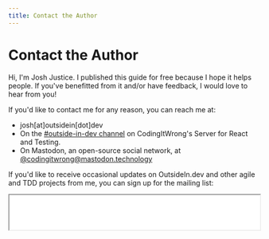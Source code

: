 ```yaml
---
title: Contact the Author
---
```


# Contact the Author

Hi, I'm Josh Justice. I published this guide for free because I hope it helps people. If you've benefitted from it and/or have feedback, I would love to hear from you!

If you'd like to contact me for any reason, you can reach me at:

- josh[at]outsidein[dot]dev
- On the [#outside-in-dev channel](https://discord.gg/k8e8ZSuQr6) on CodingItWrong's Server for React and Testing.
- On Mastodon, an open-source social network, at [@codingitwrong@mastodon.technology](https://mastodon.technology/@codingitwrong)

If you'd like to receive occasional updates on OutsideIn.dev and other agile and TDD projects from me, you can sign up for the mailing list:

<iframe src="/mailchimp.html" width="100%" height="70" />
